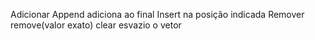 Adicionar
Append adiciona ao final
Insert na posição indicada
Remover
remove(valor exato)
clear esvazio o vetor